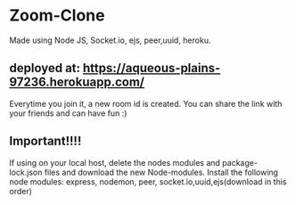 # Zoom-Clone
Made using Node JS, Socket.io, ejs, peer,uuid, heroku.
## deployed at:    https://aqueous-plains-97236.herokuapp.com/
Everytime you join it, a new room id is created. You can share the link with your friends and can have fun :)

## Important!!!!
If using on your local host, delete the nodes modules and package-lock.json files and download the new Node-modules. Install the following node modules:
express, nodemon, peer, socket.io,uuid,ejs(download in this order)
